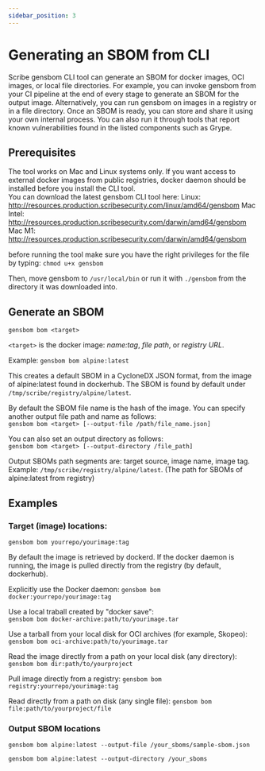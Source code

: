 ```yaml
---
sidebar_position: 3
---
```


# Generating an SBOM from CLI

Scribe gensbom CLI tool can generate an SBOM for docker images, OCI images, or local file directories. For example, you can invoke gensbom from your CI pipeline at the end of every stage to generate an SBOM for the output image. Alternatively, you can run gensbom on images in a registry or in a file directory. Once an SBOM is ready, you can store and share it using your own internal process. You can also run it through tools that report known vulnerabilities found in the listed components such as Grype.

## Prerequisites

The tool works on Mac and Linux systems only. If you want access to external docker images from public registries, docker daemon should be installed before you install the CLI tool.   
You can download the latest gensbom CLI tool here:
Linux: <a href='http://resources.production.scribesecurity.com/linux/amd64/gensbom'>http://resources.production.scribesecurity.com/linux/amd64/gensbom</a>
Mac Intel: <a href='http://resources.production.scribesecurity.com/darwin/amd64/gensbom'>http://resources.production.scribesecurity.com/darwin/amd64/gensbom</a>
Mac M1: <a href='http://resources.production.scribesecurity.com/darwin/amd64/gensbom'>http://resources.production.scribesecurity.com/darwin/amd64/gensbom</a>

before running the tool make sure you have the right privileges for the file by typing:
```chmod u+x gensbom```

Then, move gensbom to ```/usr/local/bin``` or run it with ```./gensbom``` from the directory it was downloaded into.

## Generate an SBOM

```gensbom bom <target>```

```<target>``` is the docker image: <i>name:tag</i>, <i>file path</i>, or <i>registry URL</i>.

Example:
```gensbom bom alpine:latest```
  
This creates a default SBOM in a CycloneDX JSON format, from the image of alpine:latest found in dockerhub. The SBOM is found by default under ```/tmp/scribe/registry/alpine/latest```.

By default the SBOM file name is the hash of the image. You can specify another output file path and name as follows:  
```gensbom bom <target> [--output-file /path/file_name.json]```

You can also set an output directory as follows:  
```gensbom bom <target> [--output-directory /file_path]```

Output SBOMs path segments are: target source, image name, image tag. 
Example:  ```/tmp/scribe/registry/alpine/latest```.
(The path for SBOMs of alpine:latest from registry)

## Examples   

### Target (image) locations:

```gensbom bom yourrepo/yourimage:tag```  

By default the image is retrieved by dockerd. If the docker daemon is running, the image is pulled directly from the registry (by default, dockerhub).  

Explicitly use the Docker daemon:
```gensbom bom docker:yourrepo/yourimage:tag ```  

Use a local traball created by "docker save":  
```gensbom bom docker-archive:path/to/yourimage.tar ```  

Use a tarball from your local disk for OCI archives (for example, Skopeo):
```gensbom bom oci-archive:path/to/yourimage.tar ```  

Read the image directly from a path on your local disk (any directory):
```gensbom bom dir:path/to/yourproject```  

Pull image directly from a registry:
```gensbom bom registry:yourrepo/yourimage:tag```  

Read directly from a path on disk (any single file):
```gensbom bom file:path/to/yourproject/file ```

### Output SBOM locations

```gensbom bom alpine:latest --output-file /your_sboms/sample-sbom.json  ```  

```gensbom bom alpine:latest --output-directory /your_sboms```
